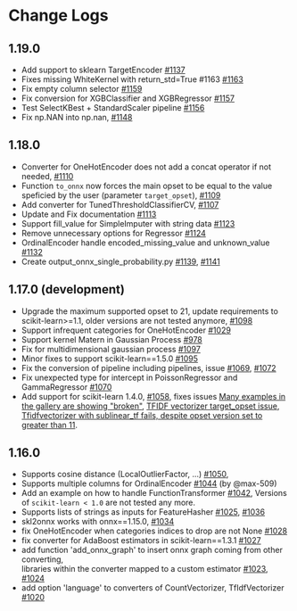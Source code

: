 # Change Logs

## 1.19.0

* Add support to sklearn TargetEncoder
  [#1137](https://github.com/onnx/sklearn-onnx/issues/1137)
* Fixes missing WhiteKernel with return_std=True #1163
  [#1163](https://github.com/onnx/sklearn-onnx/issues/1163)
* Fix empty column selector
  [#1159](https://github.com/onnx/sklearn-onnx/issues/1159)
* Fix conversion for XGBClassifier and XGBRegressor
  [#1157](https://github.com/onnx/sklearn-onnx/issues/1157)
* Test SelectKBest + StandardScaler pipeline
  [#1156](https://github.com/onnx/sklearn-onnx/issues/1156)
* Fix np.NAN into np.nan,
  [#1148](https://github.com/onnx/sklearn-onnx/issues/1148)

## 1.18.0

* Converter for OneHotEncoder does not add a concat operator if not needed,
  [#1110](https://github.com/onnx/sklearn-onnx/pull/1110)
* Function ``to_onnx`` now forces the main opset to be equal to the
  value speficied by the user (parameter ``target_opset``),
  [#1109](https://github.com/onnx/sklearn-onnx/pull/1109)
* Add converter for TunedThresholdClassifierCV,
  [#1107](https://github.com/onnx/sklearn-onnx/pull/1107)
* Update and Fix documentation
  [#1113](https://github.com/onnx/sklearn-onnx/pull/1113)
* Support fill_value for SimpleImputer with string data
  [#1123](https://github.com/onnx/sklearn-onnx/pull/1123)
* Remove unnecessary options for Regressor
  [#1124](https://github.com/onnx/sklearn-onnx/pull/1124)
* OrdinalEncoder handle encoded_missing_value and unknown_value
  [#1132](https://github.com/onnx/sklearn-onnx/pull/1132)
* Create output_onnx_single_probability.py
  [#1139](https://github.com/onnx/sklearn-onnx/pull/1139),
  [#1141](https://github.com/onnx/sklearn-onnx/pull/1141)

## 1.17.0 (development)

* Upgrade the maximum supported opset to 21,
  update requirements to scikit-learn>=1.1,
  older versions are not tested anymore,
  [#1098](https://github.com/onnx/sklearn-onnx/pull/1098)
* Support infrequent categories for OneHotEncoder
  [#1029](https://github.com/onnx/sklearn-onnx/pull/1029)
* Support kernel Matern in Gaussian Process
  [#978](https://github.com/onnx/sklearn-onnx/pull/978)
* Fix for multidimensional gaussian process
  [#1097](https://github.com/onnx/sklearn-onnx/pull/1097)
* Minor fixes to support scikit-learn==1.5.0
  [#1095](https://github.com/onnx/sklearn-onnx/pull/1095)
* Fix the conversion of pipeline including pipelines,
  issue [#1069](https://github.com/onnx/sklearn-onnx/pull/1069),
  [#1072](https://github.com/onnx/sklearn-onnx/pull/1072)
* Fix unexpected type for intercept in PoissonRegressor and GammaRegressor
  [#1070](https://github.com/onnx/sklearn-onnx/pull/1070)
* Add support for scikit-learn 1.4.0,
  [#1058](https://github.com/onnx/sklearn-onnx/pull/1058),
  fixes issues [Many examples in the gallery are showing "broken"](https://github.com/onnx/sklearn-onnx/pull/1057),
  [TFIDF vectorizer target_opset issue](https://github.com/onnx/sklearn-onnx/pull/1055),
  [Tfidfvectorizer with sublinear_tf fails, despite opset version set to greater than 11](https://github.com/onnx/sklearn-onnx/pull/996).

## 1.16.0

* Supports cosine distance (LocalOutlierFactor, ...)
  [#1050](https://github.com/onnx/sklearn-onnx/pull/1050),
* Supports multiple columns for OrdinalEncoder
  [#1044](https://github.com/onnx/sklearn-onnx/pull/1044) (by @max-509)
* Add an example on how to handle FunctionTransformer
  [#1042](https://github.com/onnx/sklearn-onnx/pull/1042),
  Versions of `scikit-learn < 1.0` are not tested any more.
* Supports lists of strings as inputs for FeatureHasher
  [#1025](https://github.com/onnx/sklearn-onnx/pull/1036),
  [#1036](https://github.com/onnx/sklearn-onnx/pull/1036)
* skl2onnx works with onnx==1.15.0,
  [#1034](https://github.com/onnx/sklearn-onnx/pull/1034)
* fix OneHotEncoder when categories indices to drop are not None
  [#1028](https://github.com/onnx/sklearn-onnx/pull/1028)
* fix converter for AdaBoost estimators in scikit-learn==1.3.1
  [#1027](https://github.com/onnx/sklearn-onnx/pull/1027)
* add function 'add_onnx_graph' to insert onnx graph coming from other converting,  
  libraries within the converter mapped to a custom estimator
  [#1023](https://github.com/onnx/sklearn-onnx/pull/1023),
  [#1024](https://github.com/onnx/sklearn-onnx/pull/1024)
* add option 'language' to converters of CountVectorizer, TfIdfVectorizer
  [#1020](https://github.com/onnx/sklearn-onnx/pull/1020)
